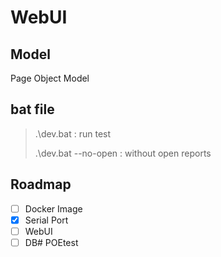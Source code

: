 # WebUI

## Model
Page Object Model

## bat file
> .\dev.bat : run test
> 
>  .\dev.bat --no-open : without open reports

## Roadmap
 - [ ] Docker Image
 - [X] Serial Port
 - [ ] WebUI
 - [ ] DB#   P O E t e s t  
 